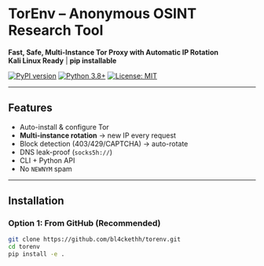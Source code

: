 # TorEnv – Anonymous OSINT Research Tool

**Fast, Safe, Multi-Instance Tor Proxy with Automatic IP Rotation**  
**Kali Linux Ready** | **pip installable**

[![PyPI version](https://badge.fury.io/py/torenv.svg)](https://badge.fury.io/py/torenv)
[![Python 3.8+](https://img.shields.io/badge/python-3.8%2B-blue)](https://python.org)
[![License: MIT](https://img.shields.io/badge/license-MIT-yellow)](LICENSE)

---

## Features

- Auto-install & configure Tor
- **Multi-instance rotation** → new IP every request
- Block detection (403/429/CAPTCHA) → auto-rotate
- DNS leak-proof (`socks5h://`)
- CLI + Python API
- No `NEWNYM` spam

---

## Installation

### Option 1: From GitHub (Recommended)

```bash
git clone https://github.com/bl4ckethh/torenv.git
cd torenv
pip install -e .
